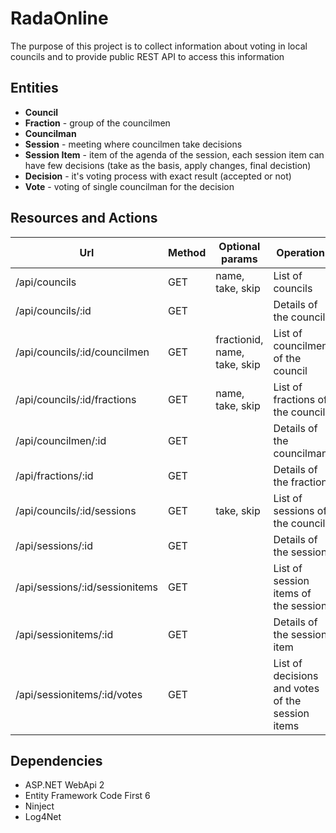 # RadaOnline
The purpose of this project is to collect information about voting in local councils and to provide public REST API to access this information

## Entities
- **Council**
- **Fraction** - group of the councilmen
- **Councilman**
- **Session** - meeting where councilmen take decisions
- **Session Item** - item of the agenda of the session, each session item can have few decisions (take as the basis, apply changes, final decistion)
- **Decision** - it's voting process with exact result (accepted or not)
- **Vote** - voting of single councilman for the decision

## Resources and Actions
|Url|Method|Optional params|Operation|
|---|---|---|---|
|/api/councils|GET|name, take, skip|List of councils|
|/api/councils/:id|GET||Details of the council|
|/api/councils/:id/councilmen|GET|fractionid, name, take, skip|List of councilmen of the council|
|/api/councils/:id/fractions|GET|name, take, skip|List of fractions of the council|
|/api/councilmen/:id|GET||Details of the councilman|
|/api/fractions/:id|GET||Details of the fraction|
|/api/councils/:id/sessions|GET|take, skip|List of sessions of the council|
|/api/sessions/:id|GET||Details of the session|
|/api/sessions/:id/sessionitems|GET||List of session items of the session|
|/api/sessionitems/:id|GET||Details of the session item|
|/api/sessionitems/:id/votes|GET||List of decisions and votes of the session items

## Dependencies
- ASP.NET WebApi 2
- Entity Framework Code First 6
- Ninject
- Log4Net
